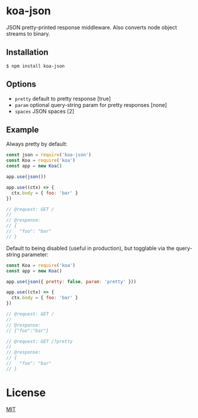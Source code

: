 # koa-json

JSON pretty-printed response middleware. Also converts node object streams to binary.

## Installation

```
$ npm install koa-json
```

## Options

- `pretty` default to pretty response [true]
- `param` optional query-string param for pretty responses [none]
- `spaces` JSON spaces [2]

## Example

Always pretty by default:

```js
const json = require('koa-json')
const Koa = require('koa')
const app = new Koa()

app.use(json())

app.use((ctx) => {
  ctx.body = { foo: 'bar' }
})

// @request: GET /
//
// @response:
// {
//   "foo": "bar"
// }
```

Default to being disabled (useful in production), but togglable via the query-string parameter:

```js
const Koa = require('koa')
const app = new Koa()

app.use(json({ pretty: false, param: 'pretty' }))

app.use((ctx) => {
  ctx.body = { foo: 'bar' }
})

// @request: GET /
//
// @response:
// {"foo":"bar"}

// @request: GET /?pretty
//
// @response:
// {
//   "foo": "bar"
// }
```
 
# License 
 
[MIT](LICENSE)
